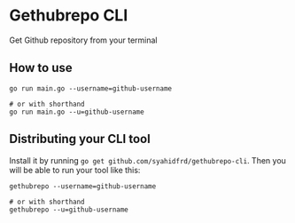 # Gethubrepo CLI
Get Github repository from your terminal

## How to use
```
go run main.go --username=github-username

# or with shorthand
go run main.go --u=github-username
```

## Distributing your CLI tool
Install it by running `go get github.com/syahidfrd/gethubrepo-cli`. Then you will be able to run your tool like this:
```
gethubrepo --username=github-username

# or with shorthand
gethubrepo --u=github-username
```